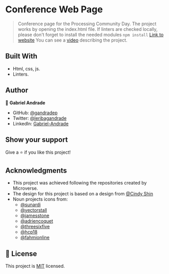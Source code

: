 # Conference Web Page

> Conference page for the Processing Community Day.
> The project works by opening the index.html file. If linters are checked locally, please don't forget to install the needed modules `npm install`
>[Link to website](https://gandradep.github.io/conferencePage/index.html)
>You can see a [video](https://drive.google.com/file/d/1mRxpqNXJngYoiooqneI-6Jk-03wttfDS/view?usp=sharing) describing the project.
## Built With

- Html, css, js.
- Linters.

## Author

👤 **Gabriel Andrade**

- GitHub: [@gandradep](https://github.com/gandradep)
- Twitter: [@leribagandrade](https://twitter.com/leribagandrade)
- LinkedIn: [Gabriel-Andrade](https://www.linkedin.com/in/gabriel-andrade-silla-turca/)

## Show your support

Give a ⭐️ if you like this project!

## Acknowledgments

- This project was achieved following the repositories created by Microverse.
- The design for this project is based on a design from [@Cindy Shin](https://www.behance.net/gallery/29845175/CC-Global-Summit-2015)
- Noun projects icons from:
  - [@sunardi](https://thenounproject.com/Noplubery/)
  - [@vectorstall](https://thenounproject.com/vectorstall/)
  - [@jamesstone](https://thenounproject.com/jistone/)
  - [@adriencoquet](https://thenounproject.com/coquet_adrien/)
  - [@threesixfive](https://thenounproject.com/365/)
  - [@hcp18](https://thenounproject.com/humbertopornaro/)
  - [@fahmionline](https://thenounproject.com/fahmionline/)

## 📝 License

This project is [MIT](./LICENSE) licensed.
